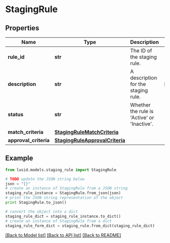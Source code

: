 # StagingRule


## Properties
Name | Type | Description | Notes
------------ | ------------- | ------------- | -------------
**rule_id** | **str** | The ID of the staging rule. | 
**description** | **str** | A description for the staging rule. | [optional] 
**status** | **str** | Whether the rule is &#39;Active&#39; or &#39;Inactive&#39;. | 
**match_criteria** | [**StagingRuleMatchCriteria**](StagingRuleMatchCriteria.md) |  | 
**approval_criteria** | [**StagingRuleApprovalCriteria**](StagingRuleApprovalCriteria.md) |  | 

## Example

```python
from lusid.models.staging_rule import StagingRule

# TODO update the JSON string below
json = "{}"
# create an instance of StagingRule from a JSON string
staging_rule_instance = StagingRule.from_json(json)
# print the JSON string representation of the object
print StagingRule.to_json()

# convert the object into a dict
staging_rule_dict = staging_rule_instance.to_dict()
# create an instance of StagingRule from a dict
staging_rule_form_dict = staging_rule.from_dict(staging_rule_dict)
```
[[Back to Model list]](../README.md#documentation-for-models) [[Back to API list]](../README.md#documentation-for-api-endpoints) [[Back to README]](../README.md)


